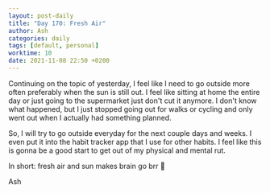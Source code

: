 ```yaml
---
layout: post-daily
title: "Day 170: Fresh Air"
author: Ash
categories: daily
tags: [default, personal]
worktime: 10
date: 2021-11-08 22:50 +0200
---
```


Continuing on the topic of yesterday, I feel like I need to go outside more often preferably when the sun is still out. I feel like sitting at home the entire day or just going to the supermarket just don't cut it anymore. I don't know what happened, but I just stopped going out for walks or cycling and only went out when I actually had something planned.

So, I will try to go outside everyday for the next couple days and weeks. I even put it into the habit tracker app that I use for other habits. I feel like this is gonna be a good start to get out of my physical and mental rut.

In short: fresh air and sun makes brain go brr 🧠

Ash
